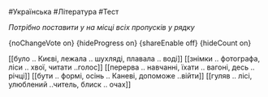#Українська #Література #Тест

*Потрібно поставити у на місці всіх пропусків у рядку*

{noChangeVote on}
{hideProgress on}
{shareEnable off}
{hideCount on}

[[було .. Києві, лежала .. шухляді, плавала .. воді]]
[[знімки .. фотографа, ліси .. хвої, читати ..голос]]
[[перерва .. навчанні, їхати .. вагоні, десь .. річці]]
[[бути .. формі, осінь .. Каневі, допоможе ..війти]]
[[гуляв .. лісі, улюблений ..читель, блиск .. очах]]
